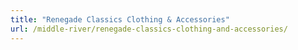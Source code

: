 ```yaml
---
title: "Renegade Classics Clothing & Accessories"
url: /middle-river/renegade-classics-clothing-and-accessories/
---
```

